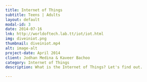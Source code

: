 ```yaml
---
title: Internet of Things 
subtitle: Teens | Adults
layout: default
modal-id: 3
date: 2014-07-16
lnk: http://worldoftech.lab.tt/iot/iot.html
img: diveiniot.png
thumbnail: diveiniot.mp4
alt: image-alt
project-date: April 2014
client: Jodhan Medina & Kaveer Bachoo
category: Internet of Things
description: What is the Internet of Things? Let's find out.  

---
```

